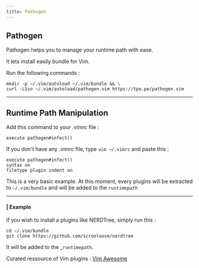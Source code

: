```yaml
---
title: Pathogen
---
```


## Pathogen

Pathogen helps you to manage your runtime path with ease.

It lets install easily bundle for Vim.

Run the following commands :

```
mkdir -p ~/.vim/autoload ~/.vim/bundle && \
curl -LSso ~/.vim/autoload/pathogen.vim https://tpo.pe/pathogen.vim
```

---

## Runtime Path Manipulation

Add this command to your .vimrc file :

```
execute pathogen#infect()
```

If you don't have any .vimrc file, type `vim ~/.vimrc` and paste this :

```
execute pathogen#infect()
syntax on
filetype plugin indent on
```

This is a very basic example.
At this moment, every plugins will be extracted to `~/.vim/bundle` and will be added to the _`runtimepath`_

---

#### | Example

If you wish to install a plugins like NERDTree, simply run this :

```
cd ~/.vim/bundle
git clone https://github.com/scrooloose/nerdtree
```

It will be added to the \_`runtimepath`.

Curated ressource of Vim plugins : [Vim Awesome](https://vimawesome.com)
